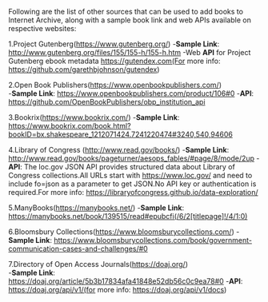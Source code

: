 Following are the list of other sources that can be used to add books to Internet Archive, along with a sample book link and web APIs available on respective websites:

1.Project Gutenberg(https://www.gutenberg.org/)	
	-**Sample Link**: http://www.gutenberg.org/files/155/155-h/155-h.htm
	-Web **API** for Project Gutenberg ebook metadata https://gutendex.com(For more info: https://github.com/garethbjohnson/gutendex)

2.Open Book Publishers(https://www.openbookpublishers.com/)		
	-**Sample Link**: https://www.openbookpublishers.com/product/106#0
	-**API**: https://github.com/OpenBookPublishers/obp_institution_api

3.Bookrix(https://www.bookrix.com/)
	-**Sample Link**: https://www.bookrix.com/book.html?bookID=bx.shakespeare_1212071424.7241220474#3240,540,94606

4.Library of Congress  (http://www.read.gov/books/)
	-**Sample Link**: http://www.read.gov/books/pageturner/aesops_fables/#page/8/mode/2up
	-**API**: The loc.gov JSON API provides structured data about Library of Congress collections.All URLs start with https://www.loc.gov/ and need to include fo=json as a parameter to get JSON.No API key or authentication is required.For more info: https://libraryofcongress.github.io/data-exploration/

5.ManyBooks(https://manybooks.net/)
	-**Sample Link**: https://manybooks.net/book/139515/read#epubcfi(/6/2[titlepage]!/4/1:0)

6.Bloomsbury Collections(https://www.bloomsburycollections.com/)
	-**Sample Link**: https://www.bloomsburycollections.com/book/government-communication-cases-and-challenges/#0

7.Directory of Open Access Journals(https://doaj.org/)		
	-**Sample Link**: https://doaj.org/article/5b3b17834afa41848e52db56c0c9ea78#0
	-**API**: https://doaj.org/api/v1/(for more info: https://doaj.org/api/v1/docs)